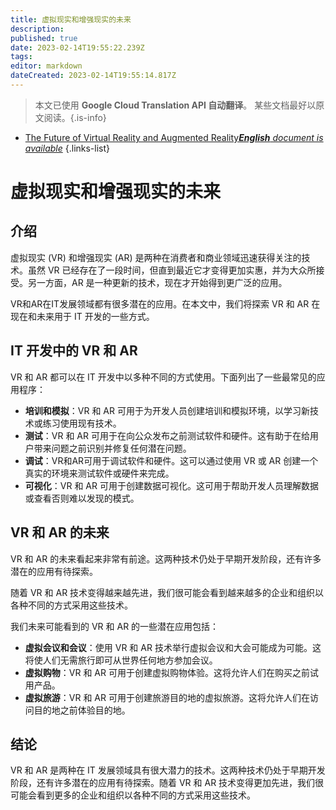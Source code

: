 ```yaml
---
title: 虚拟现实和增强现实的未来
description: 
published: true
date: 2023-02-14T19:55:22.239Z
tags: 
editor: markdown
dateCreated: 2023-02-14T19:55:14.817Z
---
```


> 本文已使用 **Google Cloud Translation API 自动翻译**。
某些文档最好以原文阅读。{.is-info}



- [The Future of Virtual Reality and Augmented Reality***English** document is available*](/en/Knowledge-base/Common/the-future-of-virtual-reality-and-augmented-reality)
{.links-list}


# 虚拟现实和增强现实的未来

## 介绍

虚拟现实 (VR) 和增强现实 (AR) 是两种在消费者和商业领域迅速获得关注的技术。虽然 VR 已经存在了一段时间，但直到最近它才变得更加实惠，并为大众所接受。另一方面，AR 是一种更新的技术，现在才开始得到更广泛的应用。

VR和AR在IT发展领域都有很多潜在的应用。在本文中，我们将探索 VR 和 AR 在现在和未来用于 IT 开发的一些方式。

## IT 开发中的 VR 和 AR

VR 和 AR 都可以在 IT 开发中以多种不同的方式使用。下面列出了一些最常见的应用程序：

- **培训和模拟**：VR 和 AR 可用于为开发人员创建培训和模拟环境，以学习新技术或练习使用现有技术。
- **测试**：VR 和 AR 可用于在向公众发布之前测试软件和硬件。这有助于在给用户带来问题之前识别并修复任何潜在问题。
- **调试**：VR和AR可用于调试软件和硬件。这可以通过使用 VR 或 AR 创建一个真实的环境来测试软件或硬件来完成。
- **可视化**：VR 和 AR 可用于创建数据可视化。这可用于帮助开发人员理解数据或查看否则难以发现的模式。

## VR 和 AR 的未来

VR 和 AR 的未来看起来非常有前途。这两种技术仍处于早期开发阶段，还有许多潜在的应用有待探索。

随着 VR 和 AR 技术变得越来越先进，我们很可能会看到越来越多的企业和组织以各种不同的方式采用这些技术。

我们未来可能看到的 VR 和 AR 的一些潜在应用包括：

- **虚拟会议和会议**：使用 VR 和 AR 技术举行虚拟会议和大会可能成为可能。这将使人们无需旅行即可从世界任何地方参加会议。
- **虚拟购物**：VR 和 AR 可用于创建虚拟购物体验。这将允许人们在购买之前试用产品。
- **虚拟旅游**：VR 和 AR 可用于创建旅游目的地的虚拟旅游。这将允许人们在访问目的地之前体验目的地。

## 结论

VR 和 AR 是两种在 IT 发展领域具有很大潜力的技术。这两种技术仍处于早期开发阶段，还有许多潜在的应用有待探索。随着 VR 和 AR 技术变得更加先进，我们很可能会看到更多的企业和组织以各种不同的方式采用这些技术。